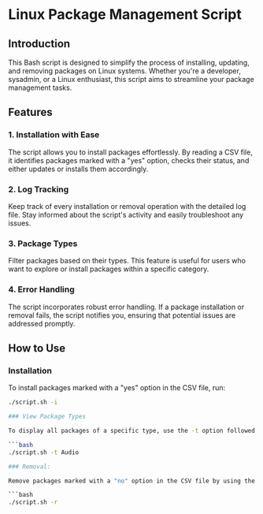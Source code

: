 # Linux Package Management Script

## Introduction

This Bash script is designed to simplify the process of installing, updating, and removing packages on Linux systems. Whether you're a developer, sysadmin, or a Linux enthusiast, this script aims to streamline your package management tasks.

## Features

### 1. **Installation with Ease**

The script allows you to install packages effortlessly. By reading a CSV file, it identifies packages marked with a "yes" option, checks their status, and either updates or installs them accordingly.

### 2. **Log Tracking**

Keep track of every installation or removal operation with the detailed log file. Stay informed about the script's activity and easily troubleshoot any issues.

### 3. **Package Types**

Filter packages based on their types. This feature is useful for users who want to explore or install packages within a specific category.

### 4. **Error Handling**

The script incorporates robust error handling. If a package installation or removal fails, the script notifies you, ensuring that potential issues are addressed promptly.

## How to Use

### Installation

To install packages marked with a "yes" option in the CSV file, run:

```bash
./script.sh -i

### View Package Types

To display all packages of a specific type, use the -t option followed by the desired type.

```bash
./script.sh -t Audio

### Removal:

Remove packages marked with a "no" option in the CSV file by using the -r option.

```bash
./script.sh -r




